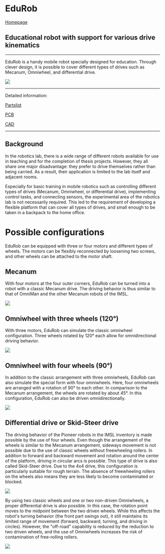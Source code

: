 # EduRob
[Homepage](https://www.imsl.fh-dortmund.de/mobile-roboter/edurob/)
## Educational robot with support for various drive kinematics

---
EduRob is a handy mobile robot specially designed for education. Through clever design, it is possible to cover different types of drives such as Mecanum, Omniwheel, and differential drive.

![](https://www.imsl.fh-dortmund.de/wp-content/uploads/2023/01/EduRob-Gruppenfoto-1920-768x511.jpg "")

---
Detailed information:

[Partslist](Doc/Partslist/README.md)

[PCB](PCB/README.md) 

[CAD](CAD/README.md) 

---

## Background

In the robotics lab, there is a wide range of different robots available for use in teaching and for the completion of thesis projects. However, they all share one major disadvantage: they prefer to drive themselves rather than being carried. As a result, their application is limited to the lab itself and adjacent rooms.

Especially for basic training in mobile robotics such as controlling different types of drives (Mecanum, Omniwheel, or differential drive), implementing control tasks, and connecting sensors, the experimental area of the robotics lab is not necessarily required. This led to the requirement of developing a flexible platform that can cover all types of drives, and small enough to be taken in a backpack to the home office.

# Possible configurations

EduRob can be equipped with three or four motors and different types of wheels. The motors can be flexibly reconnected by loosening two screws, and other wheels can be attached to the motor shaft.

## Mecanum 

With four motors at the four outer corners, EduRob can be turned into a robot with a classic Mecanum drive. The driving behavior is thus similar to that of OmniMan and the other Mecanum robots of the IMSL.

![](https://www.imsl.fh-dortmund.de/wp-content/uploads/2023/01/Mecanum-1920-768x512.jpg "")

## Omniwheel with three wheels (120°)

With three motors, EduRob can simulate the classic omniwheel configuration. Three wheels rotated by 120° each allow for omnidirectional driving behavior.

![](https://www.imsl.fh-dortmund.de/wp-content/uploads/2023/01/Omiwheel-120-1920-768x512.jpg "")

## Omniwheel with four wheels (90°)

In addition to the classic arrangement with three omniwheels, EduRob can also simulate the special form with four omniwheels. Here, four omniwheels are arranged with a rotation of 90° to each other. In comparison to the Mecanum arrangement, the wheels are rotated by about 45°. In this configuration, EduRob can also be driven omnidirectionally.

![](https://www.imsl.fh-dortmund.de/wp-content/uploads/2023/01/Omni-90-1920-768x512.jpg "")

## Differential drive or Skid-Steer drive

The driving behavior of the Pioneer robots in the IMSL inventory is made possible by the use of four wheels. Even though the arrangement of the wheels is similar to the Mecanum arrangement, sideways movement is not possible due to the use of classic wheels without freewheeling rollers. In addition to forward and backward movement and rotation around the center of the platform, driving in circular arcs is possible. This type of drive is also called Skid-Steer drive. Due to the 4x4 drive, this configuration is particularly suitable for rough terrain. The absence of freewheeling rollers on the wheels also means they are less likely to become contaminated or blocked.

![](https://www.imsl.fh-dortmund.de/wp-content/uploads/2023/01/Skidsteering-1920-768x512.jpg "")

By using two classic wheels and one or two non-driven Omniwheels, a proper differential drive is also possible. In this case, the rotation point moves to the midpoint between the two driven wheels. While this affects the robot's turning behavior (the front part swings out), it still maintains its limited range of movement (forward, backward, turning, and driving in circles). However, the "off-road" capability is reduced by the reduction to two driven wheels, and the use of Omniwheels increases the risk of contamination of free-rolling rollers.

![](https://www.imsl.fh-dortmund.de/wp-content/uploads/2023/01/Diff-Omni-1920-768x512.jpg "")
